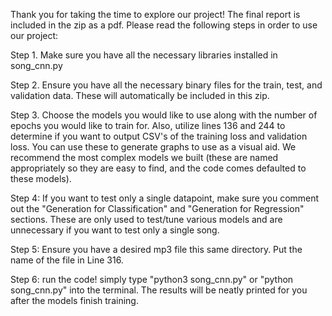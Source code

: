 Thank you for taking the time to explore our project! The final report is included
in the zip as a pdf. Please read the following steps in order to use our project:

Step 1. Make sure you have all the necessary libraries installed in song_cnn.py

Step 2. Ensure you have all the necessary binary files for the train, test, and 
validation data. These will automatically be included in this zip. 

Step 3. Choose the models you would like to use along with the number of epochs
you would like to train for. Also, utilize lines 136 and 244 to determine if you want
to output CSV's of the training loss and validation loss. You can use these to generate graphs to
use as a visual aid.  We recommend the most complex models
we built (these are named appropriately so they are easy to find, and the code
comes defaulted to these models). 

Step 4: If you want to test only a single datapoint, make sure you comment out 
the "Generation for Classification" and "Generation for Regression" sections. These
are only used to test/tune various models and are unnecessary if you want to test 
only a single song. 

Step 5: Ensure you have a desired mp3 file this same directory. Put the name of the file in Line 316.

Step 6: run the code! simply type "python3 song_cnn.py" or "python song_cnn.py" into
the terminal. The results will be neatly printed for you after the models finish training.

